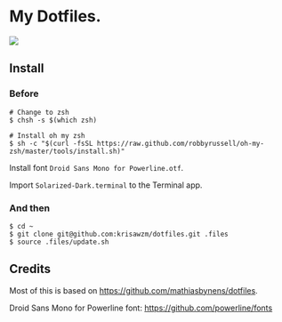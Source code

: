 # My Dotfiles.

<img src="https://i.imgur.com/ez5gro5.gif">

## Install

### Before

    # Change to zsh
    $ chsh -s $(which zsh)

    # Install oh my zsh
    $ sh -c "$(curl -fsSL https://raw.github.com/robbyrussell/oh-my-zsh/master/tools/install.sh)"

Install font `Droid Sans Mono for Powerline.otf`.

Import `Solarized-Dark.terminal` to the Terminal app.

### And then

    $ cd ~
    $ git clone git@github.com:krisawzm/dotfiles.git .files
    $ source .files/update.sh

## Credits

Most of this is based on https://github.com/mathiasbynens/dotfiles.

Droid Sans Mono for Powerline font: https://github.com/powerline/fonts
